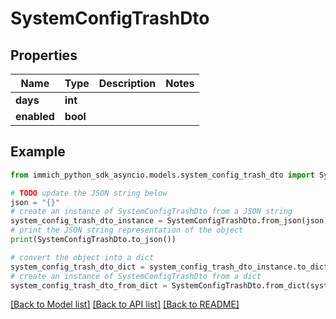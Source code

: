 # SystemConfigTrashDto


## Properties

Name | Type | Description | Notes
------------ | ------------- | ------------- | -------------
**days** | **int** |  | 
**enabled** | **bool** |  | 

## Example

```python
from immich_python_sdk_asyncio.models.system_config_trash_dto import SystemConfigTrashDto

# TODO update the JSON string below
json = "{}"
# create an instance of SystemConfigTrashDto from a JSON string
system_config_trash_dto_instance = SystemConfigTrashDto.from_json(json)
# print the JSON string representation of the object
print(SystemConfigTrashDto.to_json())

# convert the object into a dict
system_config_trash_dto_dict = system_config_trash_dto_instance.to_dict()
# create an instance of SystemConfigTrashDto from a dict
system_config_trash_dto_from_dict = SystemConfigTrashDto.from_dict(system_config_trash_dto_dict)
```
[[Back to Model list]](../README.md#documentation-for-models) [[Back to API list]](../README.md#documentation-for-api-endpoints) [[Back to README]](../README.md)


